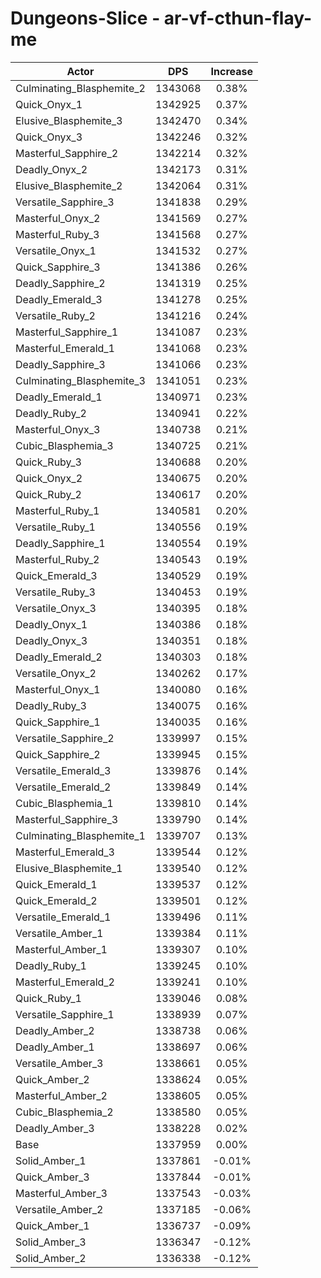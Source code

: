# Dungeons-Slice - ar-vf-cthun-flay-me
| Actor | DPS | Increase |
|---|:---:|:---:|
|Culminating_Blasphemite_2|1343068|0.38%|
|Quick_Onyx_1|1342925|0.37%|
|Elusive_Blasphemite_3|1342470|0.34%|
|Quick_Onyx_3|1342246|0.32%|
|Masterful_Sapphire_2|1342214|0.32%|
|Deadly_Onyx_2|1342173|0.31%|
|Elusive_Blasphemite_2|1342064|0.31%|
|Versatile_Sapphire_3|1341838|0.29%|
|Masterful_Onyx_2|1341569|0.27%|
|Masterful_Ruby_3|1341568|0.27%|
|Versatile_Onyx_1|1341532|0.27%|
|Quick_Sapphire_3|1341386|0.26%|
|Deadly_Sapphire_2|1341319|0.25%|
|Deadly_Emerald_3|1341278|0.25%|
|Versatile_Ruby_2|1341216|0.24%|
|Masterful_Sapphire_1|1341087|0.23%|
|Masterful_Emerald_1|1341068|0.23%|
|Deadly_Sapphire_3|1341066|0.23%|
|Culminating_Blasphemite_3|1341051|0.23%|
|Deadly_Emerald_1|1340971|0.23%|
|Deadly_Ruby_2|1340941|0.22%|
|Masterful_Onyx_3|1340738|0.21%|
|Cubic_Blasphemia_3|1340725|0.21%|
|Quick_Ruby_3|1340688|0.20%|
|Quick_Onyx_2|1340675|0.20%|
|Quick_Ruby_2|1340617|0.20%|
|Masterful_Ruby_1|1340581|0.20%|
|Versatile_Ruby_1|1340556|0.19%|
|Deadly_Sapphire_1|1340554|0.19%|
|Masterful_Ruby_2|1340543|0.19%|
|Quick_Emerald_3|1340529|0.19%|
|Versatile_Ruby_3|1340453|0.19%|
|Versatile_Onyx_3|1340395|0.18%|
|Deadly_Onyx_1|1340386|0.18%|
|Deadly_Onyx_3|1340351|0.18%|
|Deadly_Emerald_2|1340303|0.18%|
|Versatile_Onyx_2|1340262|0.17%|
|Masterful_Onyx_1|1340080|0.16%|
|Deadly_Ruby_3|1340075|0.16%|
|Quick_Sapphire_1|1340035|0.16%|
|Versatile_Sapphire_2|1339997|0.15%|
|Quick_Sapphire_2|1339945|0.15%|
|Versatile_Emerald_3|1339876|0.14%|
|Versatile_Emerald_2|1339849|0.14%|
|Cubic_Blasphemia_1|1339810|0.14%|
|Masterful_Sapphire_3|1339790|0.14%|
|Culminating_Blasphemite_1|1339707|0.13%|
|Masterful_Emerald_3|1339544|0.12%|
|Elusive_Blasphemite_1|1339540|0.12%|
|Quick_Emerald_1|1339537|0.12%|
|Quick_Emerald_2|1339501|0.12%|
|Versatile_Emerald_1|1339496|0.11%|
|Versatile_Amber_1|1339384|0.11%|
|Masterful_Amber_1|1339307|0.10%|
|Deadly_Ruby_1|1339245|0.10%|
|Masterful_Emerald_2|1339241|0.10%|
|Quick_Ruby_1|1339046|0.08%|
|Versatile_Sapphire_1|1338939|0.07%|
|Deadly_Amber_2|1338738|0.06%|
|Deadly_Amber_1|1338697|0.06%|
|Versatile_Amber_3|1338661|0.05%|
|Quick_Amber_2|1338624|0.05%|
|Masterful_Amber_2|1338605|0.05%|
|Cubic_Blasphemia_2|1338580|0.05%|
|Deadly_Amber_3|1338228|0.02%|
|Base|1337959|0.00%|
|Solid_Amber_1|1337861|-0.01%|
|Quick_Amber_3|1337844|-0.01%|
|Masterful_Amber_3|1337543|-0.03%|
|Versatile_Amber_2|1337185|-0.06%|
|Quick_Amber_1|1336737|-0.09%|
|Solid_Amber_3|1336347|-0.12%|
|Solid_Amber_2|1336338|-0.12%|
